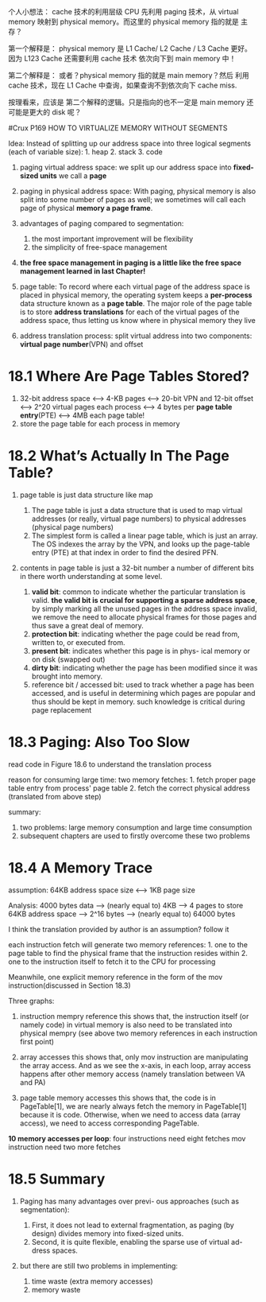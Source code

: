 个人小想法：
cache 技术的利用层级
CPU 先利用 paging 技术，从 virtual memory 映射到 physical memory。而这里的 physical memory 指的就是 主存？

第一个解释是：
physical memory 是 L1 Cache/ L2 Cache / L3 Cache 更好。因为 L123 Cache 还需要利用 cache 技术 依次向下到 main memory 中！

第二个解释是：
或者？physical memory 指的就是 main memory？然后 利用 cache 技术，现在 L1 Cache 中查询，如果查询不到依次向下 cache miss.

按理看来，应该是 第二个解释的逻辑。只是指向的也不一定是 main memory 还可能是更大的 disk 呢？

#Crux P169
HOW TO VIRTUALIZE MEMORY WITHOUT SEGMENTS

Idea:
Instead of splitting up our address space into three logical segments (each of variable size):
    1. heap
    2. stack
    3. code

1. paging virtual address space:
we split up our address space into __fixed-sized units__ we call a __page__

2. paging in physical address space:
With paging, physical memory is also split into some number of pages as well; we sometimes will call each page of physical __memory a page frame__.

3. advantages of paging compared to segmentation:
    1. the most important improvement will be flexibility
    2. the simplicity of free-space management

4. __the free space management in paging is a little like the free space management learned in last Chapter!__

5. page table:
To record where each virtual page of the address space is placed in physical memory, the operating system keeps a **per-process** data structure known as a __page table__.
The major role of the page table is to store __address translations__ for each of the virtual pages of the address space, thus letting us know where in physical memory they live

6. address translation process:
split virtual address into two components: __virtual page number__(VPN) and offset



# 18.1 Where Are Page Tables Stored?
1. 32-bit address space <--> 4-KB pages <--> 20-bit VPN and 12-bit offset <--> 2^20 virtual pages each process <--> 4 bytes per __page table entry__(PTE) <--> 4MB each page table!
2. store the page table for each process in memory


# 18.2 What’s Actually In The Page Table?
1. page table is just data structure like map
    1. The page table is just a data structure that is used to map virtual addresses (or really, virtual page numbers) to physical addresses (physical page numbers)
    2. The simplest form is called a linear page table, which is just an array. The OS indexes the array by the VPN, and looks up the page-table entry (PTE) at that index in order to find the desired PFN.

2. contents in page table is just a 32-bit number
a number of different bits in there worth understanding at some level.
    1. __valid bit__: common to indicate whether the particular translation is valid. __the valid bit is crucial for supporting a sparse address space__, by simply marking all the unused pages in the address space invalid, we remove the need to allocate physical frames for those pages and thus save a great deal of memory.
    2. __protection bit__: indicating whether the page could be read from, written to, or executed from. 
    3. __present bit__: indicates whether this page is in phys- ical memory or on disk (swapped out)
    4. __dirty bit__: indicating whether the page has been modified since it was brought into memory.
    5. reference bit / accessed bit: used to track whether a page has been accessed, and is useful in determining which pages are popular and thus should be kept in memory. such knowledge is critical during page replacement
  
# 18.3 Paging: Also Too Slow
read code in Figure 18.6 to understand the translation process

reason for consuming large time:
two memory fetches:
    1. fetch proper page table entry from process' page table
    2. fetch the correct physical address (translated from above step)

summary:
1. two problems: large memory consumption and large time consumption
2. subsequent chapters are used to firstly overcome these two problems


# 18.4 A Memory Trace
assumption:
64KB address space size <--> 1KB page size

Analysis:
4000 bytes data --> (nearly equal to) 4KB --> 4 pages to store
64KB address space --> 2^16 bytes --> (nearly equal to) 64000 bytes

I think the translation provided by author is an assumption? follow it

each instruction fetch will generate two memory references:
    1. one to the page table to find the physical frame that the instruction resides within
    2. one to the instruction itself to fetch it to the CPU for processing

Meanwhile, one explicit memory reference in the form of the mov instruction(discussed in Section 18.3)



Three graphs:

1. instruction mempry reference
this shows that, the instruction itself (or namely code) in virtual memory is also need to be translated into physical mempry (see above two memory references in each instruction first point)

2. array accesses
this shows that, only mov instruction are manipulating the array access.
And as we see the x-axis, in each loop, array access happens after other memory access (namely translation between VA and PA)

3. page table memory accesses
this shows that, the code is in PageTable[1], we are nearly always fetch the memory in PageTable[1] because it is code. Otherwise, when we need to access data (array access), we need to access corresponding PageTable.

__10 memory accesses per loop__:
four instructions need eight fetches 
mov instruction need two more fetches



# 18.5 Summary
1. Paging has many advantages over previ- ous approaches (such as segmentation):
    1. First, it does not lead to external fragmentation, as paging (by design) divides memory into fixed-sized units.
    2. Second, it is quite flexible, enabling the sparse use of virtual ad- dress spaces.

2. but there are still two problems in implementing:
    1. time waste (extra memory accesses)
    2. memory waste
